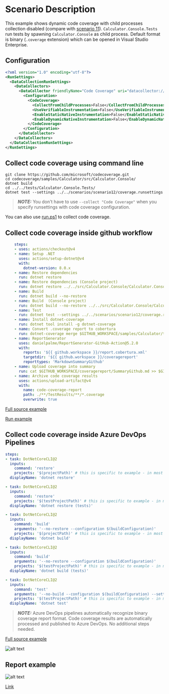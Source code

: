 # Scenario Description

This example shows dynamic code coverage with child processes collection disabled (compare with [scenario 11](../scenario11/README.md)). `Calculator.Console.Tests` run tests by spawning `Calculator.Console` as child process. Default format is binary (`.coverage` extension) which can be opened in Visual Studio Enterprise.

## Configuration

```xml
<?xml version="1.0" encoding="utf-8"?>
<RunSettings>
  <DataCollectionRunSettings>
    <DataCollectors>
      <DataCollector friendlyName="Code Coverage" uri="datacollector://Microsoft/CodeCoverage/2.0" assemblyQualifiedName="Microsoft.VisualStudio.Coverage.DynamicCoverageDataCollector, Microsoft.VisualStudio.TraceCollector, Version=11.0.0.0, Culture=neutral, PublicKeyToken=b03f5f7f11d50a3a">
        <Configuration>
          <CodeCoverage>
            <CollectFromChildProcesses>False</CollectFromChildProcesses>
            <UseVerifiableInstrumentation>False</UseVerifiableInstrumentation>
            <EnableStaticNativeInstrumentation>False</EnableStaticNativeInstrumentation>
            <EnableDynamicNativeInstrumentation>False</EnableDynamicNativeInstrumentation>
          </CodeCoverage>
        </Configuration>
      </DataCollector>
    </DataCollectors>
  </DataCollectionRunSettings>
</RunSettings>
```

## Collect code coverage using command line

```shell
git clone https://github.com/microsoft/codecoverage.git
cd codecoverage/samples/Calculator/src/Calculator.Console/
dotnet build
cd ../../tests/Calculator.Console.Tests/
dotnet test --settings ../../scenarios/scenario12/coverage.runsettings
```

> **_NOTE:_** You don't have to use `--collect "Code Coverage"` when you specify runsettings with code coverage configuration.

You can also use [run.ps1](run.ps1) to collect code coverage.

## Collect code coverage inside github workflow

```yml
    steps:
    - uses: actions/checkout@v4
    - name: Setup .NET
      uses: actions/setup-dotnet@v4
      with:
        dotnet-version: 8.0.x
    - name: Restore dependencies
      run: dotnet restore
    - name: Restore dependencies (Console project)
      run: dotnet restore ../../src/Calculator.Console/Calculator.Console.csproj
    - name: Build
      run: dotnet build --no-restore
    - name: Build  (Console project)
      run: dotnet build --no-restore ../../src/Calculator.Console/Calculator.Console.csproj
    - name: Test
      run: dotnet test --settings ../../scenarios/scenario12/coverage.runsettings --no-build --verbosity normal
    - name: Install dotnet-coverage
      run: dotnet tool install -g dotnet-coverage
    - name: Convert .coverage report to cobertura
      run: dotnet-coverage merge $GITHUB_WORKSPACE/samples/Calculator/tests/Calculator.Console.Tests/TestResults/**/*.coverage -f cobertura -o $GITHUB_WORKSPACE/report.cobertura.xml
    - name: ReportGenerator
      uses: danielpalme/ReportGenerator-GitHub-Action@5.2.0
      with:
        reports: '${{ github.workspace }}/report.cobertura.xml'
        targetdir: '${{ github.workspace }}/coveragereport'
        reporttypes: 'MarkdownSummaryGithub'
    - name: Upload coverage into summary
      run: cat $GITHUB_WORKSPACE/coveragereport/SummaryGithub.md >> $GITHUB_STEP_SUMMARY
    - name: Archive code coverage results
      uses: actions/upload-artifact@v4
      with:
        name: code-coverage-report
        path: ./**/TestResults/**/*.coverage
        overwrite: true
```

[Full source example](../../../../.github/workflows/Calculator_Scenario12.yml)

[Run example](../../../../../../actions/workflows/Calculator_Scenario12.yml)

## Collect code coverage inside Azure DevOps Pipelines

```yml
steps:
- task: DotNetCoreCLI@2
  inputs:
    command: 'restore'
    projects: '$(projectPath)' # this is specific to example - in most cases not needed
  displayName: 'dotnet restore'

- task: DotNetCoreCLI@2
  inputs:
    command: 'restore'
    projects: '$(testProjectPath)' # this is specific to example - in most cases not needed
  displayName: 'dotnet restore (tests)'

- task: DotNetCoreCLI@2
  inputs:
    command: 'build'
    arguments: '--no-restore --configuration $(buildConfiguration)'
    projects: '$(projectPath)' # this is specific to example - in most cases not needed
  displayName: 'dotnet build'

- task: DotNetCoreCLI@2
  inputs:
    command: 'build'
    arguments: '--no-restore --configuration $(buildConfiguration)'
    projects: '$(testProjectPath)' # this is specific to example - in most cases not needed
  displayName: 'dotnet build (tests)'

- task: DotNetCoreCLI@2
  inputs:
    command: 'test'
    arguments: '--no-build --configuration $(buildConfiguration) --settings samples/Calculator/scenarios/scenario12/coverage.runsettings'
    projects: '$(testProjectPath)' # this is specific to example - in most cases not needed
  displayName: 'dotnet test'
```

> **_NOTE:_** Azure DevOps pipelines automatically recognize binary coverage report format. Code coverage results are automatically processed and published to Azure DevOps. No additional steps needed.

[Full source example](azure-pipelines.yml)

![alt text](azure-pipelines.jpg "Code Coverage tab in Azure DevOps pipelines")

## Report example

![alt text](example.report.jpg "Example report")

[Link](example.report.coverage)

